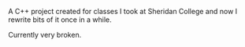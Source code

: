
A C++ project created for classes I took at Sheridan College and now I rewrite bits of it once in a while.

Currently very broken.
